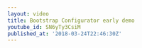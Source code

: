 ```yaml
---
layout: video
title: Bootstrap Configurator early demo
youtube_id: SN6yTy3CsiM
published_at: '2018-03-24T22:46:30Z'
---
```

